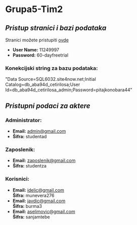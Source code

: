 # Grupa5-Tim2
## _Pristup stranici i bazi podataka_
Stranici možete pristupiti [ovde](http://sjamakovic-001-site1.ntempurl.com/)
- **User Name:** 11249997
- **Password:** 60-dayfreetrial

### Konekcijski string za bazu podataka:
"Data Source=SQL6032.site4now.net;Initial Catalog=db_aba94d_cetirilosa;User Id=db_aba94d_cetirilosa_admin;Password=pitajkonobara44"


## _Pristupni podaci za aktere_

### Administrator:
- **Email:** admin@gmail.com  
- **Šifra:** studentad

### Zaposlenik:
- **Email:** zaposlenik@gmail.com  
- **Šifra:** studentza

### Korisnici:
- **Email:** idelic@gmail.com  
  **Šifra:** munevera276  
- **Email:** javdic@gmail.com  
  **Šifra:** burma3  
- **Email:** aselimovic@gmail.com  
  **Šifra:** sanjamtebe
